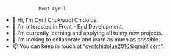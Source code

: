                  Meet Cyril

- 👋 Hi, I’m Cyril Chukwudi Chidolue.
- 👀 I’m interested in Front - End Development.
- 🌱 I’m currently learning and applying all to my new projects.
- 💞️ I’m looking to collaborate and learn as much as possible.
- 📫 You can keep in touch at “cyrilchidolue2016@gmail.com”.

<!---
Cyril-C-C/Cyril-C-C is a ✨ special ✨ repository because its `README.md` (this file) appears on your GitHub profile.
You can click the Preview link to take a look at your changes.
--->
